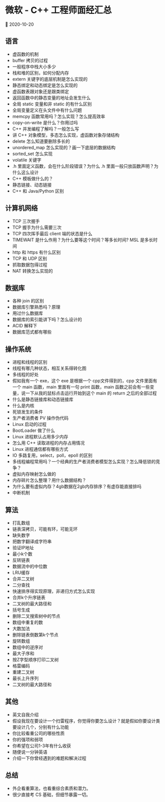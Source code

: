 # 微软 - C++ 工程师面经汇总

:date: 2020-10-20

## 语言
- 虚函数的机制
- buffer 拷贝的过程
- 一般程序中栈大小多少
- 栈和堆的区别，如何分配内存
- extern 关键字的底层机制是怎么实现的
- 静态绑定和动态绑定是怎么实现的
- 虚函数表跟对象还是跟类绑定
- 返回函数中的静态变量的地址会发生什么
- 全局 static 变量和非 static 的有什么区别
- 全局变量定义在头文件中有什么问题
- memcpy 函数常用吗？怎么实现？怎么提高效率
- copy-on-write 是什么？你用过吗
- C++ 并发编程了解吗？一般怎么写
- 讲 C++ 对象模型，多态怎么实现，虚函数对象存储结构
- delete 怎么知道要删除多长的
- unordered_map 怎么实现的？画一下底层的数据结构
- sorted_set 怎么实现
- volatile 关键字
- .h 里面定义函数，会在什么阶段错误？为什么 .h 里面一般只放函数声明？为什么这么设计
- C++ 模板做什么的？
- 静态链接、动态链接
- C++ 和 Java/Python 区别


## 计算机网络
- TCP 三次握手
- TCP 握手为什么需要三次
- TCP 四次挥手最后 client 端的状态是什么
- TIMEWAIT 是什么作用？为什么要等这个时间？等多长时间? MSL 是多长时间
- http 和 https 有什么区别
- TCP 和 UDP 区别
- 抓取数据包得过程
- NAT 转换怎么实现的


## 数据库
- 各种 join 的区别
- 数据库引擎熟悉吗？原理
- 用过什么数据库
- 数据库的索引能讲下吗？怎么设计的
- ACID 解释下
- 数据库范式都有哪些


## 操作系统
- 进程和线程的区别
- 线程有哪几种状态，相互关系得转化图
- 多线程的好处
- 假如我有一个 exe，这个 exe 是根据一个 cpp文件得到的，cpp 文件里面有一个 main 函数，main 里面有一句 print 函数，main 函数之前会有一些变量，说一下从我的鼠标点击运行开始到这个 main 的 return 之后的全部过程
- 什么是静态链接库和动态链接库
- 什么是内核
- 死锁发生的条件
- 生产者消费者 PV 操作伪代码
- Linux 启动的过程
- BootLoader 做了什么
- Linux 进程默认占用多少内存
- 怎么用 C++ 读取进程的内存占用情况
- Linux 进程通信都有哪些方式
- IO 多路复用，select，poll，epoll 的区别
- 多线程编程常用吗？一个经典的生产者消费者模型怎么实现？怎么降低锁的竞争？
- 虚拟内存映射怎么做的
- 内存碎片怎么整理？用什么数据结构？
- 为什么要有虚拟内存？4gb数据在2gb内存排序？有虚存能直接排吗
- 中断机制


## 算法
- 打乱数组
- 链表深拷贝，可能有环，可能无环
- 缺失数字
- 把数字翻译成字符串
- 验证IP地址
- 最小k个数
- 反转链表
- 数据流中的中位数
- LRU缓存
- 合并二叉树
- 二分查找
- 快速排序得实现原理，非递归方式怎么实现
- 合并k个升序链表
- 二叉树的最大路径和
- 括号生成
- 删除二叉搜索树中的节点
- 数组中重复的数
- 大数加法
- 删除链表倒数第k个节点
- 旋转数组
- 数组中的逆序对
- 最大子序和
- 按Z字型顺序打印二叉树
- 格雷编码
- 重建二叉树
- 最长上升序列
- 二叉树的最大路径和

## 其他
- 英文自我介绍
- 假设我现在要设计一个扫雷程序，你觉得你要怎么设计？就是假如你要设计类要设计几个，分别有什么功能
- 你比较看重公司的哪些性质
- 你的强项和弱项
- 你希望在公司1-3年有什么收获
- 随便说一分钟英语
- 介绍一下你曾经遇到的难题和解决过程

## 总结
- 外企看重算法，也看重综合素质和潜力。
- 很少直接考 CS 基础，但细节暴露一切。

